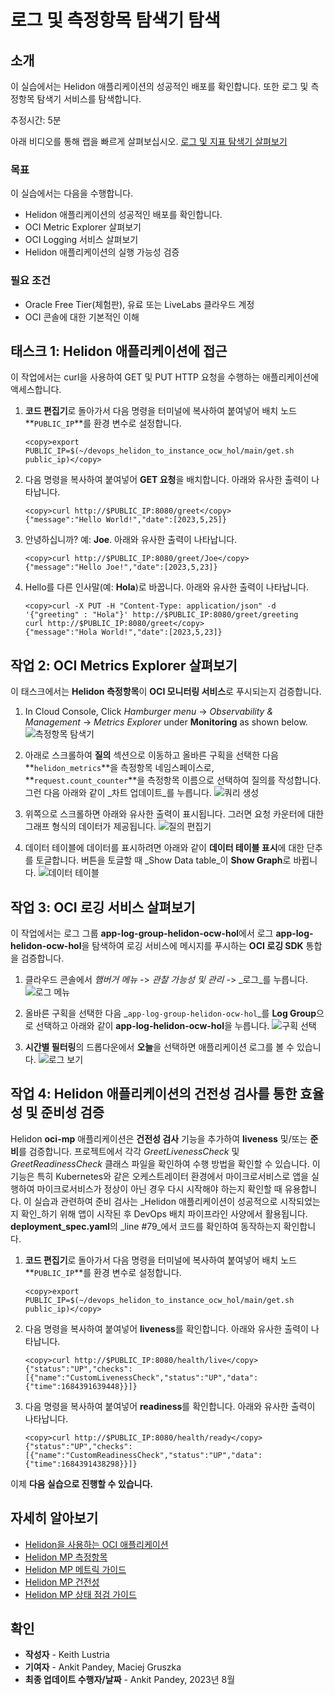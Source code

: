 # 로그 및 측정항목 탐색기 탐색

## 소개

이 실습에서는 Helidon 애플리케이션의 성공적인 배포를 확인합니다. 또한 로그 및 측정항목 탐색기 서비스를 탐색합니다.

추정시간: 5분

아래 비디오를 통해 랩을 빠르게 살펴보십시오. [로그 및 지표 탐색기 살펴보기](videohub:1_7a0qaaif)

### 목표

이 실습에서는 다음을 수행합니다.

*   Helidon 애플리케이션의 성공적인 배포를 확인합니다.
*   OCI Metric Explorer 살펴보기
*   OCI Logging 서비스 살펴보기
*   Helidon 애플리케이션의 실행 가능성 검증

### 필요 조건

*   Oracle Free Tier(체험판), 유료 또는 LiveLabs 클라우드 계정
*   OCI 콘솔에 대한 기본적인 이해

## 태스크 1: Helidon 애플리케이션에 접근

이 작업에서는 curl을 사용하여 GET 및 PUT HTTP 요청을 수행하는 애플리케이션에 액세스합니다.

1.  **코드 편집기**로 돌아가서 다음 명령을 터미널에 복사하여 붙여넣어 배치 노드 **`PUBLIC_IP`**를 환경 변수로 설정합니다.
    
        <copy>export PUBLIC_IP=$(~/devops_helidon_to_instance_ocw_hol/main/get.sh public_ip)</copy>
        
2.  다음 명령을 복사하여 붙여넣어 **GET 요청**을 배치합니다. 아래와 유사한 출력이 나타납니다.
    
        <copy>curl http://$PUBLIC_IP:8080/greet</copy>
        {"message":"Hello World!","date":[2023,5,25]}
        
3.  안녕하십니까? 예: **Joe**. 아래와 유사한 출력이 나타납니다.
    
        <copy>curl http://$PUBLIC_IP:8080/greet/Joe</copy>
        {"message":"Hello Joe!","date":[2023,5,23]}
        
4.  Hello를 다른 인사말(예: **Hola**)로 바꿉니다. 아래와 유사한 출력이 나타납니다.
    
        <copy>curl -X PUT -H "Content-Type: application/json" -d '{"greeting" : "Hola"}' http://$PUBLIC_IP:8080/greet/greeting 
        curl http://$PUBLIC_IP:8080/greet</copy>
        {"message":"Hola World!","date":[2023,5,23]}
        

## 작업 2: OCI Metrics Explorer 살펴보기

이 태스크에서는 **Helidon 측정항목**이 **OCI 모니터링 서비스**로 푸시되는지 검증합니다.

1.  In Cloud Console, Click _Hamburger menu_ -> _Observability & Management_ -> _Metrics Explorer_ under **Monitoring** as shown below. ![측정항목 탐색기](images/metrics-explorer.png)
    
2.  아래로 스크롤하여 **질의** 섹션으로 이동하고 올바른 구획을 선택한 다음 **`helidon_metrics`**을 측정항목 네임스페이스로, **`request.count_counter`**을 측정항목 이름으로 선택하여 질의를 작성합니다. 그런 다음 아래와 같이 _차트 업데이트_를 누릅니다. ![쿼리 생성](images/create-query.png)
    
3.  위쪽으로 스크롤하면 아래와 유사한 출력이 표시됩니다. 그러면 요청 카운터에 대한 그래프 형식의 데이터가 제공됩니다. ![질의 편집기](images/query-editor.png)
    
4.  데이터 테이블에 데이터를 표시하려면 아래와 같이 **데이터 테이블 표시**에 대한 단추를 토글합니다. 버튼을 토글할 때 _Show Data table_이 **Show Graph**로 바뀝니다. ![데이터 테이블](images/data-table.png)
    

## 작업 3: OCI 로깅 서비스 살펴보기

이 작업에서는 로그 그룹 **app-log-group-helidon-ocw-hol**에서 로그 **app-log-helidon-ocw-hol**을 탐색하여 로깅 서비스에 메시지를 푸시하는 **OCI 로깅 SDK** 통합을 검증합니다.

1.  클라우드 콘솔에서 _햄버거 메뉴_ -> _관찰 가능성 및 관리_ -> _로그_를 누릅니다. ![로그 메뉴](images/logs-menu.png)
    
2.  올바른 구획을 선택한 다음 _`app-log-group-helidon-ocw-hol`_를 **Log Group**으로 선택하고 아래와 같이 **app-log-helidon-ocw-hol**을 누릅니다. ![구획 선택](images/select-compartment.png)
    
3.  **시간별 필터링**의 드롭다운에서 **오늘**을 선택하면 애플리케이션 로그를 볼 수 있습니다. ![로그 보기](images/view-logs.png)
    

## 작업 4: Helidon 애플리케이션의 건전성 검사를 통한 효율성 및 준비성 검증

Helidon **oci-mp** 애플리케이션은 **건전성 검사** 기능을 추가하여 **liveness** 및/또는 **준비**를 검증합니다. 프로젝트에서 각각 _GreetLivenessCheck_ 및 _GreetReadinessCheck_ 클래스 파일을 확인하여 수행 방법을 확인할 수 있습니다. 이 기능은 특히 Kubernetes와 같은 오케스트레이터 환경에서 마이크로서비스로 앱을 실행하여 마이크로서비스가 정상이 아닌 경우 다시 시작해야 하는지 확인할 때 유용합니다. 이 실습과 관련하여 준비 검사는 _Helidon 애플리케이션이 성공적으로 시작되었는지 확인_하기 위해 앱이 시작된 후 DevOps 배치 파이프라인 사양에서 활용됩니다. **deployment\_spec.yaml**의 _line #79_에서 코드를 확인하여 동작하는지 확인합니다.

1.  **코드 편집기**로 돌아가서 다음 명령을 터미널에 복사하여 붙여넣어 배치 노드 **`PUBLIC_IP`**를 환경 변수로 설정합니다.
    
        <copy>export PUBLIC_IP=$(~/devops_helidon_to_instance_ocw_hol/main/get.sh public_ip)</copy>
        
2.  다음 명령을 복사하여 붙여넣어 **liveness**를 확인합니다. 아래와 유사한 출력이 나타납니다.
    
        <copy>curl http://$PUBLIC_IP:8080/health/live</copy>
        {"status":"UP","checks":[{"name":"CustomLivenessCheck","status":"UP","data":{"time":1684391639448}}]}
        
3.  다음 명령을 복사하여 붙여넣어 **readiness**를 확인합니다. 아래와 유사한 출력이 나타납니다.
    
        <copy>curl http://$PUBLIC_IP:8080/health/ready</copy>
        {"status":"UP","checks":[{"name":"CustomReadinessCheck","status":"UP","data":{"time":1684391438298}}]}
        

이제 **다음 실습으로 진행할 수 있습니다.**

## 자세히 알아보기

*   [Helidon을 사용하는 OCI 애플리케이션](https://medium.com/helidon/oci-application-with-helidon-caa78cacaee5)
*   [Helidon MP 측정항목](https://helidon.io/docs/v3/#/mp/metrics/metrics)
*   [Helidon MP 메트릭 가이드](https://helidon.io/docs/v3/#/mp/guides/metrics)
*   [Helidon MP 건전성](https://helidon.io/docs/v3/#/mp/health)
*   [Helidon MP 상태 점검 가이드](https://helidon.io/docs/v3/#/mp/guides/health)

## 확인

*   **작성자** - Keith Lustria
*   **기여자** - Ankit Pandey, Maciej Gruszka
*   **최종 업데이트 수행자/날짜** - Ankit Pandey, 2023년 8월